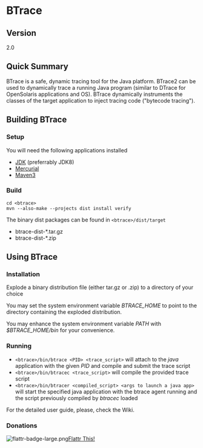 # BTrace #

## Version
2.0

## Quick Summary
BTrace is a safe, dynamic tracing tool for the Java platform. BTrace2 can be used to dynamically trace a running Java program (similar to DTrace for OpenSolaris applications and OS). BTrace dynamically instruments the classes of the target application to inject tracing code ("bytecode tracing").

## Building BTrace

### Setup
You will need the following applications installed

* [JDK](http://www.oracle.com/technetwork/java/javase/downloads/jdk8-downloads-2133151.html) (preferrably JDK8)
* [Mercurial](http://mercurial.selenic.com/wiki/Download) 
* [Maven3](http://maven.apache.org/download.cgi)

### Build

```
cd <btrace>
mvn --also-make --projects dist install verify
```

The binary dist packages can be found in `<btrace>/dist/target`
* btrace-dist-*.tar.gz
* btrace-dist-*.zip


## Using BTrace
### Installation
Explode a binary distribution file (either tar.gz or .zip) to a directory of your choice

You may set the system environment variable *BTRACE_HOME* to point to the directory containing the exploded distribution.

You may enhance the system environment variable *PATH* with *$BTRACE_HOME/bin* for your convenience.

### Running
* `<btrace>/bin/btrace <PID> <trace_script>` will attach to the *java* application with the given *PID* and compile and submit the trace script
* `<btrace>/bin/btracec <trace_script>` will compile the provided trace script
* `<btrace>/bin/btracer <compiled_script> <args to launch a java app>` will start the specified java application with the btrace agent running and the script previously compiled by *btracec* loaded

For the detailed user guide, please, check the Wiki.


### Donations
![flattr-badge-large.png](https://bitbucket.org/repo/gRoGKX/images/687296601-flattr-badge-large.png)[Flattr This!](https://flattr.com/submit/auto?user_id=j.bachorik&url=https%3A%2F%2Fbitbucket.org%2Fjbachorik%2Fbtrace2)